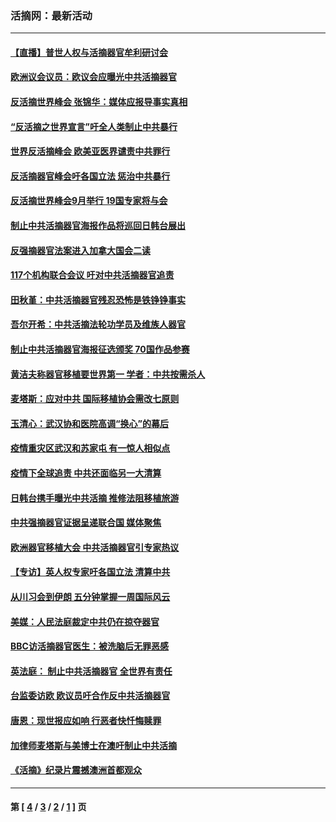 ### 活摘网：最新活动
---
#### [【直播】普世人权与活摘器官牟利研讨会](../../pages/nf5883/n13425146.md?03080430) 
#### [欧洲议会议员：欧议会应曝光中共活摘器官](../../pages/nf5883/n13336571.md?03080430) 
#### [反活摘世界峰会 张锦华：媒体应报导事实真相](../../pages/nf5883/n13278502.md?03080430) 
#### [“反活摘之世界宣言”吁全人类制止中共暴行](../../pages/nf5883/n13259730.md?03080430) 
#### [世界反活摘峰会 欧美亚医界谴责中共罪行](../../pages/nf5883/n13253550.md?03080430) 
#### [反活摘器官峰会吁各国立法 惩治中共暴行](../../pages/nf5883/n13245052.md?03080430) 
#### [反活摘世界峰会9月举行 19国专家将与会](../../pages/nf5883/n13201492.md?03080430) 
#### [制止中共活摘器官海报作品将巡回日韩台展出](../../pages/nf5883/n13177791.md?03080430) 
#### [反强摘器官法案进入加拿大国会二读](../../pages/nf5883/n13033450.md?03080430) 
#### [117个机构联合会议 吁对中共活摘器官追责](../../pages/nf5883/n12775087.md?03080430) 
#### [田秋堇：中共活摘器官残忍恐怖是铁铮铮事实](../../pages/nf5883/n12702148.md?03080430) 
#### [吾尔开希：中共活摘法轮功学员及维族人器官](../../pages/nf5883/n12693197.md?03080430) 
#### [制止中共活摘器官海报征选颁奖 70国作品参赛](../../pages/nf5883/n12692050.md?03080430) 
#### [黄洁夫称器官移植要世界第一 学者：中共按需杀人](../../pages/nf5883/n12572329.md?03080430) 
#### [麦塔斯：应对中共 国际移植协会需改七原则](../../pages/nf5883/n12514711.md?03080430) 
#### [玉清心：武汉协和医院高调“换心”的幕后](../../pages/nf5883/n12298730.md?03080430) 
#### [疫情重灾区武汉和苏家屯 有一惊人相似点](../../pages/nf5883/n12150824.md?03080430) 
#### [疫情下全球追责 中共还面临另一大清算](../../pages/nf5883/n12070397.md?03080430) 
#### [日韩台携手曝光中共活摘 推修法阻移植旅游](../../pages/nf5883/n11712046.md?03080430) 
#### [中共强摘器官证据呈递联合国 媒体聚焦](../../pages/nf5883/n11546426.md?03080430) 
#### [欧洲器官移植大会 中共活摘器官引专家热议](../../pages/nf5883/n11539095.md?03080430) 
#### [【专访】英人权专家吁各国立法 清算中共](../../pages/nf5883/n11367315.md?03080430) 
#### [从川习会到伊朗 五分钟掌握一周国际风云](../../pages/nf5883/n11338520.md?03080430) 
#### [美媒：人民法庭裁定中共仍在掠夺器官](../../pages/nf5883/n11334897.md?03080430) 
#### [BBC访活摘器官医生：被洗脑后无罪恶感](../../pages/nf5883/n11335935.md?03080430) 
#### [英法庭： 制止中共活摘器官 全世界有责任](../../pages/nf5883/n11330691.md?03080430) 
#### [台监委访欧 欧议员吁合作反中共活摘器官](../../pages/nf5883/n11109190.md?03080430) 
#### [唐恩：现世报应如响 行恶者快忏悔赎罪](../../pages/nf5883/n11104016.md?03080430) 
#### [加律师麦塔斯与美博士在澳吁制止中共活摘](../../pages/nf5883/n10724764.md?03080430) 
#### [《活摘》纪录片震撼澳洲首都观众](../../pages/nf5883/n10722747.md?03080430) 

---
#### 第 [ [4](./4.md?03080430) / [3](./3.md?03080430) / [2](./2.md?03080430) / [1](./1.md?03080430) ] 页

